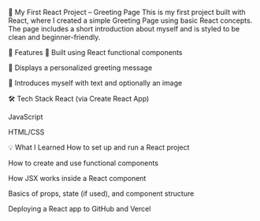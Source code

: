 🎉 My First React Project – Greeting Page
This is my first project built with React, where I created a simple Greeting Page using basic React concepts. The page includes a short introduction about myself and is styled to be clean and beginner-friendly.

🚀 Features
📘 Built using React functional components

📝 Displays a personalized greeting message

🙋 Introduces myself with text and optionally an image


🛠️ Tech Stack
React (via Create React App)

JavaScript

HTML/CSS


💡 What I Learned
How to set up and run a React project

How to create and use functional components

How JSX works inside a React component

Basics of props, state (if used), and component structure

Deploying a React app to GitHub and Vercel
